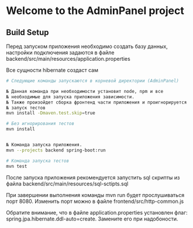 # Welcome to the AdminPanel project

## Build Setup

Перед запуском приложения необходимо создать базу данных, настройки подключения задаются в файле backend/src/main/resources/application.properties

Все сущности hibernate создаст сам
``` bash
# Следующие команды запускаются в корневой директории (AdminPanel)

№ Данная команда при необходимости установит node, npm и все 
№ необходимые для запуска приложения зависимости.
№ Также произойдет сборка фронтенд части приложения и проигнорируется
№ запуск тестов
mvn install -Dmaven.test.skip=true

# Без игнорирования тестов
mvn install


№ Команда запуска приложения. 
mvn --projects backend spring-boot:run

# Команда запуска тестов
mvn test
```
После запуска приложения рекомендуется запустить sql скрипты из файла backend/src/main/resources/sql-sctipts.sql

При завершении выполнения команды mvn run будет прослушиваться порт 8080. Изменить порт можно в файле frontend/src/http-common.js

Обратите внимание, что в файле application.properties установлен флаг: spring.jpa.hibernate.ddl-auto=create. 
Замените его при надобоности. 